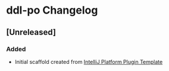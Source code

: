 <!-- Keep a Changelog guide -> https://keepachangelog.com -->

# ddl-po Changelog

## [Unreleased]
### Added
- Initial scaffold created from [IntelliJ Platform Plugin Template](https://github.com/JetBrains/intellij-platform-plugin-template)
